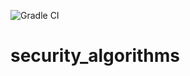 ![Gradle CI](https://github.com/HaliksaR/security_algorithms/workflows/Gradle%20CI/badge.svg)
# security_algorithms

